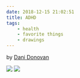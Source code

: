 ```yaml
---
date: 2018-12-15 21:02:51
title: ADHD
tags:
    - health
    - favorite things
    - drawings
---
```


by [Dani Donovan](https://twitter.com/danidonovan/status/1073078457830129664)

![](/misc/d/dani_donovan_adhd.jpg)
![](/misc/d/dani_donovan_adhd_2.jpg)
